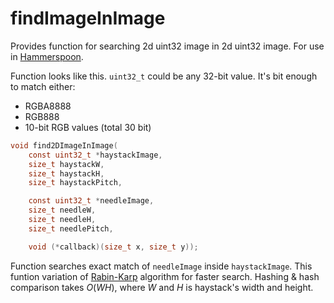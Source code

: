 # findImageInImage

Provides function for searching 2d uint32 image in 2d uint32 image. For use in [Hammerspoon](https://www.hammerspoon.org/).

Function looks like this. `uint32_t` could be any 32-bit value. It's bit enough to match either:

- RGBA8888
- RGB888
- 10-bit RGB values (total 30 bit)

```c
void find2DImageInImage(
    const uint32_t *haystackImage,
    size_t haystackW,
    size_t haystackH,
    size_t haystackPitch,

    const uint32_t *needleImage,
    size_t needleW,
    size_t needleH,
    size_t needlePitch,

    void (*callback)(size_t x, size_t y));
```

Function searches exact match of `needleImage` inside `haystackImage`. This funtion variation of [Rabin-Karp](https://en.wikipedia.org/wiki/Rabin%E2%80%93Karp_algorithm) algorithm for faster search. Hashing & hash comparison takes $O(WH)$, where $W$ and $H$ is haystack's width and height.
